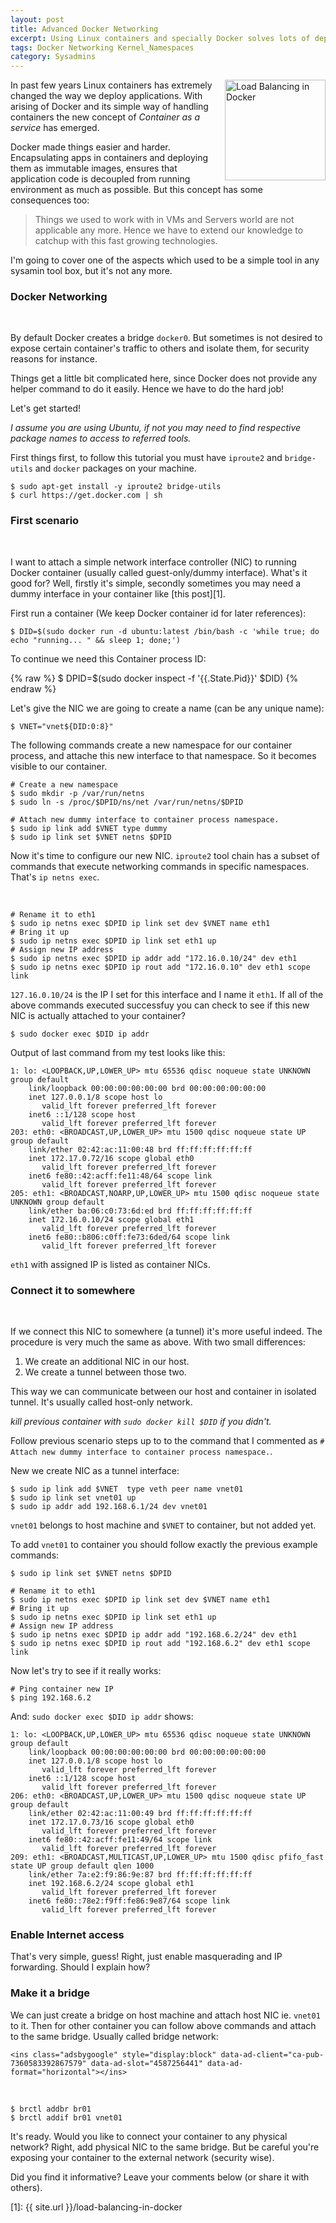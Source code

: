 ```yaml
---
layout: post
title: Advanced Docker Networking
excerpt: Using Linux containers and specially Docker solves lots of deployments problems easily that would be difficult otherwise. By adding some advanced networking features make it even more powerful.
tags: Docker Networking Kernel_Namespaces
category: Sysadmins
---
```


<div style="float: right">
<img src="{{ site.url }}/img/docker-logo.png" width="161" alt="Load Balancing in Docker" title="Load Balancing in Docker" />
</div>

In past few years Linux containers has extremely changed the way we deploy applications. With arising of Docker and its simple way of handling containers the new concept of *Container as a service* has emerged.

Docker made things easier and harder. Encapsulating apps in containers and deploying them as immutable images, ensures that application code is decoupled from running environment as much as possible. But this concept has some consequences too: 

> Things we used to work with in VMs and Servers world are not applicable any more. Hence we have to extend our knowledge to catchup with this fast growing technologies.

I'm going to cover one of the aspects which used to be a simple tool in any sysamin tool box, but it's not any more.

### Docker Networking

<div class="ads"> 
    <ins class="adsbygoogle" style="display:block" data-ad-client="ca-pub-7360583392867579" data-ad-slot="4587256441" data-ad-format="rectangle"></ins> 
</div> 
<script> (adsbygoogle = window.adsbygoogle || []).push({}); </script>
<br />

By default Docker creates a bridge `docker0`. But sometimes is not desired to expose certain container's traffic to others and isolate them, for security reasons for instance.

Things get a little bit complicated here, since Docker does not provide any helper command to do it easily. Hence we have to do the hard job!

Let's get started!

*I assume you are using Ubuntu, if not you may need to find respective package names to access to referred tools.*

First things first, to follow this tutorial you must have `iproute2` and `bridge-utils` and `docker` packages on your machine.

    $ sudo apt-get install -y iproute2 bridge-utils
    $ curl https://get.docker.com | sh

### First scenario

<div class="ads"> 
    <ins class="adsbygoogle" style="display:block" data-ad-client="ca-pub-7360583392867579" data-ad-slot="4587256441" data-ad-format="horizontal"></ins> 
</div> 
<script> (adsbygoogle = window.adsbygoogle || []).push({}); </script>
<br />

I want to attach a simple network interface controller (NIC) to running Docker container (usually called guest-only/dummy interface). What's it good for? Well, firstly it's simple, secondly sometimes you may need a dummy interface in your container like [this post][1].

First run a container (We keep Docker container id for later references):

    $ DID=$(sudo docker run -d ubuntu:latest /bin/bash -c 'while true; do echo "running... " && sleep 1; done;')

To continue we need this Container process ID:

{% raw %}
    $ DPID=$(sudo docker inspect -f '{{.State.Pid}}' $DID)
{% endraw %}

Let's give the NIC we are going to create a name (can be any unique name):

    $ VNET="vnet${DID:0:8}"

The following commands create a new namespace for our container process, and attache this new interface to that namespace. So it becomes visible to our container.

    # Create a new namespace
    $ sudo mkdir -p /var/run/netns
    $ sudo ln -s /proc/$DPID/ns/net /var/run/netns/$DPID

    # Attach new dummy interface to container process namespace.
    $ sudo ip link add $VNET type dummy
    $ sudo ip link set $VNET netns $DPID

Now it's time to configure our new NIC. `iproute2` tool chain has a subset of commands that execute networking commands in specific namespaces. That's `ip netns exec`.

<div class="ads"> 
    <ins class="adsbygoogle" style="display:block" data-ad-client="ca-pub-7360583392867579" data-ad-slot="4587256441" data-ad-format="horizontal"></ins> 
</div> 
<script> (adsbygoogle = window.adsbygoogle || []).push({}); </script>
<br />

    # Rename it to eth1
    $ sudo ip netns exec $DPID ip link set dev $VNET name eth1
    # Bring it up
    $ sudo ip netns exec $DPID ip link set eth1 up
    # Assign new IP address
    $ sudo ip netns exec $DPID ip addr add "172.16.0.10/24" dev eth1
    $ sudo ip netns exec $DPID ip rout add "172.16.0.10" dev eth1 scope link

`127.16.0.10/24` is the IP I set for this interface and I name it `eth1`. If all of the above commands executed successfuy you can check to see if this new NIC is actually attached to your container?

    $ sudo docker exec $DID ip addr

Output of last command from my test looks like this:

    1: lo: <LOOPBACK,UP,LOWER_UP> mtu 65536 qdisc noqueue state UNKNOWN group default
        link/loopback 00:00:00:00:00:00 brd 00:00:00:00:00:00
        inet 127.0.0.1/8 scope host lo
           valid_lft forever preferred_lft forever
        inet6 ::1/128 scope host
           valid_lft forever preferred_lft forever
    203: eth0: <BROADCAST,UP,LOWER_UP> mtu 1500 qdisc noqueue state UP group default
        link/ether 02:42:ac:11:00:48 brd ff:ff:ff:ff:ff:ff
        inet 172.17.0.72/16 scope global eth0
           valid_lft forever preferred_lft forever
        inet6 fe80::42:acff:fe11:48/64 scope link
           valid_lft forever preferred_lft forever
    205: eth1: <BROADCAST,NOARP,UP,LOWER_UP> mtu 1500 qdisc noqueue state UNKNOWN group default
        link/ether ba:06:c0:73:6d:ed brd ff:ff:ff:ff:ff:ff
        inet 172.16.0.10/24 scope global eth1
           valid_lft forever preferred_lft forever
        inet6 fe80::b806:c0ff:fe73:6ded/64 scope link
           valid_lft forever preferred_lft forever

`eth1` with assigned IP is listed as container NICs.

### Connect it to somewhere

<div class="ads"> 
    <ins class="adsbygoogle" style="display:block" data-ad-client="ca-pub-7360583392867579" data-ad-slot="4587256441" data-ad-format="horizontal"></ins> 
</div> 
<script> (adsbygoogle = window.adsbygoogle || []).push({}); </script>
<br />

If we connect this NIC to somewhere (a tunnel) it's more useful indeed. The procedure is very much the same as above. With two small differences:

1. We create an additional NIC in our host.
2. We create a tunnel between those two.

This way we can communicate between our host and container in isolated tunnel. It's usually called host-only network.

*kill previous container with `sudo docker kill $DID` if you didn't.*

Follow previous scenario steps up to to the command that I commented as `# Attach new dummy interface to container process namespace.`.

New we create NIC as a tunnel interface:

    $ sudo ip link add $VNET  type veth peer name vnet01
    $ sudo ip link set vnet01 up
    $ sudo ip addr add 192.168.6.1/24 dev vnet01

`vnet01` belongs to host machine and `$VNET` to container, but not added yet.

To add `vnet01` to container you should follow exactly the previous example commands:
    
    $ sudo ip link set $VNET netns $DPID

    # Rename it to eth1
    $ sudo ip netns exec $DPID ip link set dev $VNET name eth1
    # Bring it up
    $ sudo ip netns exec $DPID ip link set eth1 up
    # Assign new IP address
    $ sudo ip netns exec $DPID ip addr add "192.168.6.2/24" dev eth1
    $ sudo ip netns exec $DPID ip rout add "192.168.6.2" dev eth1 scope link

Now let's try to see if it really works: 

    # Ping container new IP
    $ ping 192.168.6.2

And: `sudo docker exec $DID ip addr` shows:

    1: lo: <LOOPBACK,UP,LOWER_UP> mtu 65536 qdisc noqueue state UNKNOWN group default
        link/loopback 00:00:00:00:00:00 brd 00:00:00:00:00:00
        inet 127.0.0.1/8 scope host lo
           valid_lft forever preferred_lft forever
        inet6 ::1/128 scope host
           valid_lft forever preferred_lft forever
    206: eth0: <BROADCAST,UP,LOWER_UP> mtu 1500 qdisc noqueue state UP group default
        link/ether 02:42:ac:11:00:49 brd ff:ff:ff:ff:ff:ff
        inet 172.17.0.73/16 scope global eth0
           valid_lft forever preferred_lft forever
        inet6 fe80::42:acff:fe11:49/64 scope link
           valid_lft forever preferred_lft forever
    209: eth1: <BROADCAST,MULTICAST,UP,LOWER_UP> mtu 1500 qdisc pfifo_fast state UP group default qlen 1000
        link/ether 7a:e2:f9:86:9e:87 brd ff:ff:ff:ff:ff:ff
        inet 192.168.6.2/24 scope global eth1
           valid_lft forever preferred_lft forever
        inet6 fe80::78e2:f9ff:fe86:9e87/64 scope link
           valid_lft forever preferred_lft forever

### Enable Internet access

That's very simple, guess! Right, just enable masquerading and IP forwarding. Should I explain how?

### Make it a bridge

We can just create a bridge on host machine and attach host NIC ie. `vnet01` to it. Then for other container you can follow above commands and attach to the same bridge. Usually called bridge network:

<div class="ads"> 

    <ins class="adsbygoogle" style="display:block" data-ad-client="ca-pub-7360583392867579" data-ad-slot="4587256441" data-ad-format="horizontal"></ins> 
</div> 
<script> (adsbygoogle = window.adsbygoogle || []).push({}); </script>
<br />

    $ brctl addbr br01
    $ brctl addif br01 vnet01

It's ready. Would you like to connect your container to any physical network? Right, add physical NIC to the same bridge. But be careful you're exposing your container to the external network (security wise).

Did you find it informative? Leave your comments below (or share it with others).

[1]: {{ site.url }}/load-balancing-in-docker
